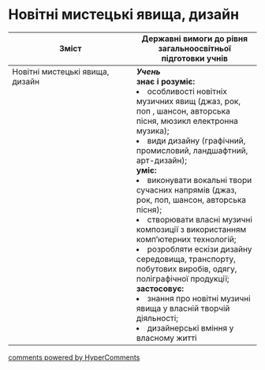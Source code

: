 <div id="hypercomments_widget" class="js-hypercomments-widget invisible"></div>

# Новітні мистецькі явища, дизайн

<table>
  <tr>
    <td width="50%" align="center"><b>Зміст</b></td>
    <td width="50%" align="center"><b>Державні вимоги до рівня загальноосвітньої підготовки учнів</b></td>
  </tr>
<tbody>
  <tr>
<td width="50%" style="vertical-align:top !important;">Новітні мистецькі явища, дизайн
</td>
<td width="50%" style="vertical-align:top !important;">
<b><i>Учень</i></b><br>
<b>знає і розуміє:</b>
<li>особливості новітніх музичних явищ (джаз, рок, поп , шансон, авторська пісня, мюзикл електронна музика);</li>
<li>види дизайну (графічний, промисловий, ландшафтний, арт-дизайн);</li>
<b>уміє:</b>
<li>виконувати вокальні твори сучасних напрямів (джаз, рок, поп, шансон, авторська пісня);</li>
<li>створювати власні музичні композиції з використанням комп’ютерних технологій;</li>
<li>розробляти ескізи дизайну середовища, транспорту, побутових виробів, одягу, поліграфічної продукції;</li>
<b>застосовує:</b>
<li>знання про новітні музичні явища у власній творчій діяльності;</li>
<li>дизайнерські вміння у власному житті</li>
</td>
  </tr>
</tbody>
</table>

<div class="js-hypercomments-container">
<a href="http://hypercomments.com" class="hc-link" title="comments widget">comments powered by HyperComments</a>
</div>